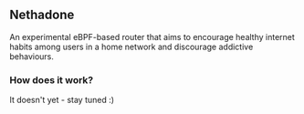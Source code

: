 ## Nethadone

An experimental eBPF-based router that aims to encourage healthy internet habits among users in a home network and discourage addictive behaviours. 

### How does it work?

It doesn't yet - stay tuned :) 
